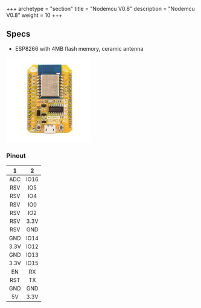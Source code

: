 +++
archetype = "section"
title = "Nodemcu V0.8"
description = "Nodemcu V0.8"
weight = 10
+++

## Specs
* ESP8266 with 4MB flash memory, ceramic antenna

![image](nodemcu_ver0_8.jpeg?width=400px)

### Pinout

|1|2|
|:-:|:-:|
|ADC | IO16 |
|RSV|IO5|
|RSV|IO4|
|RSV|IO0|
|RSV|IO2|
|RSV|3.3V|
|RSV|GND|
|GND|IO14|
|3.3V|IO12|
|GND|IO13|
|3.3V|IO15|
|EN|RX|
|RST|TX|
|GND|GND|
|5V|3.3V| 

